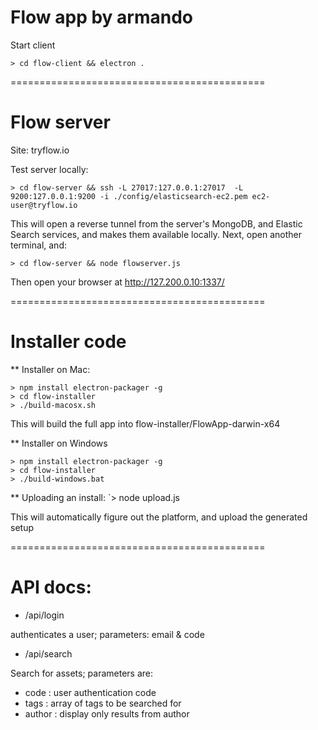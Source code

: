 # Flow app by armando

Start client
```
> cd flow-client && electron .
```
============================================
# Flow server

Site: tryflow.io

Test server locally:
```
> cd flow-server && ssh -L 27017:127.0.0.1:27017  -L 9200:127.0.0.1:9200 -i ./config/elasticsearch-ec2.pem ec2-user@tryflow.io
```
This will open a reverse tunnel from the server's MongoDB, and Elastic Search services, and makes them available locally.
Next, open another terminal, and:
```
> cd flow-server && node flowserver.js
```
Then open your browser at http://127.200.0.10:1337/

============================================
# Installer code

** Installer on Mac:

```
> npm install electron-packager -g
> cd flow-installer
> ./build-macosx.sh
```

This will build the full app into flow-installer/FlowApp-darwin-x64

** Installer on Windows

```
> npm install electron-packager -g
> cd flow-installer
> ./build-windows.bat
```

** Uploading an install:
`> node upload.js

This will automatically figure out the platform, and upload the generated setup

============================================
# API docs:

* /api/login

authenticates a user; parameters: email & code

* /api/search

Search for assets; parameters are:
* code : user authentication code
* tags : array of tags to be searched for
* author : display only results from author
